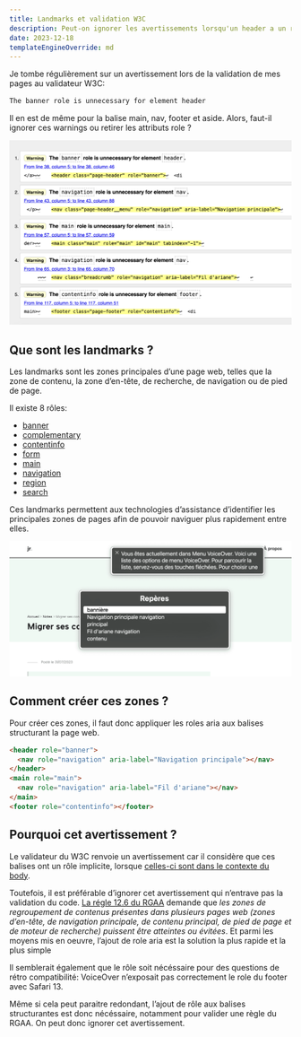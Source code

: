 ```yaml
---
title: Landmarks et validation W3C
description: Peut-on ignorer les avertissements lorsqu'un header a un role banner ?
date: 2023-12-18
templateEngineOverride: md
---
```


Je tombe régulièrement sur un avertissement lors de la validation de mes pages au validateur W3C:

```html
The banner role is unnecessary for element header
```

Il en est de même pour la balise main, nav, footer et aside. Alors, faut-il ignorer ces warnings ou retirer les attributs role ?

![Erreurs émises par le validateur du W3C, de type The main role is unnecessary for element main](w3cwarnings.png)

## Que sont les landmarks ?

Les landmarks sont les zones principales d’une page web, telles que la zone de contenu, la zone d’en-tête, de recherche, de navigation ou de pied de page.

Il existe 8 rôles:

- [banner](https://w3c.github.io/aria/#banner)
- [complementary](https://w3c.github.io/aria/#complementary)
- [contentinfo](https://w3c.github.io/aria/#contentinfo)
- [form](https://w3c.github.io/aria/#form)
- [main](https://w3c.github.io/aria/#main)
- [navigation](https://w3c.github.io/aria/#navigation)
- [region](https://w3c.github.io/aria/#region)
- [search](https://w3c.github.io/aria/#search)

Ces landmarks permettent aux technologies d’assistance d’identifier les principales zones de pages afin de pouvoir naviguer plus rapidement entre elles.

![Exemple des zones de pages avec le rotor de VoiceOver](landmarks.png)

## Comment créer ces zones ?

Pour créer ces zones, il faut donc appliquer les roles aria aux balises structurant la page web.

```html
<header role="banner">
  <nav role="navigation" aria-label="Navigation principale"></nav>
</header>
<main role="main">
  <nav role="navigation" aria-label="Fil d'ariane"></nav>
</main>
<footer role="contentinfo"></footer>
```

## Pourquoi cet avertissement ?

Le validateur du W3C renvoie un avertissement car il considère que ces balises ont un rôle implicite, lorsque [celles-ci sont dans le contexte du body](https://www.w3.org/WAI/ARIA/apg/patterns/landmarks/examples/HTML5.html).

Toutefois, il est préférable d’ignorer cet avertissement qui n’entrave pas la validation du code. [La régle 12.6 du RGAA](https://accessibilite.numerique.gouv.fr/methode/criteres-et-tests/#12.6) demande que _les zones de regroupement de contenus présentes dans plusieurs pages web (zones d’en-tête, de navigation principale, de contenu principal, de pied de page et de moteur de recherche) puissent être atteintes ou évitées_. Et parmi les moyens mis en oeuvre, l’ajout de role aria est la solution la plus rapide et la plus simple

Il semblerait également que le rôle soit nécéssaire pour des questions de rétro compatibilité: VoiceOver n’exposait pas correctement le role du footer avec Safari 13.

Même si cela peut paraitre redondant, l’ajout de rôle aux balises structurantes est donc nécéssaire, notamment pour valider une règle du RGAA. On peut donc ignorer cet avertissement.
